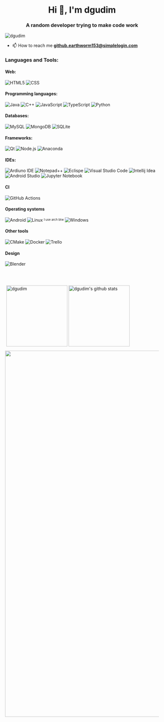 <h1 align="center">Hi 👋, I'm dgudim</h1>
<h3 align="center">A random developer trying to make code work</h3>

<p align="left"> <img src="https://komarev.com/ghpvc/?username=dgudim" alt="dgudim" /> </p>

- 📫 How to reach me **github.earthworm153@simplelogin.com**

### Languages and Tools:

#### Web:
![HTML5](https://img.shields.io/badge/HTML5-E34F26?style=for-the-badge&logo=html5&logoColor=white)
![CSS](https://img.shields.io/badge/CSS3-1572B6?style=for-the-badge&logo=css3&logoColor=white)

#### Programming languages:
![Java](https://img.shields.io/badge/Java-ED8B00?style=for-the-badge&logo=java&logoColor=white)
![C++](https://img.shields.io/badge/c++-%2300599C.svg?style=for-the-badge&logo=c%2B%2B&logoColor=white)
![JavaScript](https://img.shields.io/badge/JavaScript-F7DF1E?style=for-the-badge&logo=javascript&logoColor=black)
![TypeScript](https://img.shields.io/badge/TypeScript-007ACC?style=for-the-badge&logo=typescript&logoColor=white)
![Python](https://img.shields.io/badge/python-3670A0?style=for-the-badge&logo=python&logoColor=ffdd54)

#### Databases:
![MySQL](https://img.shields.io/badge/MySQL-F29111?style=for-the-badge&logo=mysql&logoColor=white)
![MongoDB](https://img.shields.io/badge/MongoDB-4EA94B?style=for-the-badge&logo=mongodb&logoColor=white)
![SQLite](https://img.shields.io/badge/SQLite-07405E?style=for-the-badge&logo=sqlite&logoColor=white)

#### Frameworks:
![Qt](https://img.shields.io/badge/Qt-%23217346.svg?style=for-the-badge&logo=Qt&logoColor=white)
![Node.js](https://img.shields.io/badge/Node.js-43853D?style=for-the-badge&logo=node.js&logoColor=white)
![Anaconda](https://img.shields.io/badge/Anaconda-%2344A833.svg?style=for-the-badge&logo=anaconda&logoColor=white)

#### IDEs:
![Ardiuno IDE](https://img.shields.io/badge/Arduino_IDE-00979D?style=for-the-badge&logo=arduino&logoColor=white)
![Notepad++](https://img.shields.io/badge/Notepad++-90E59A.svg?style=for-the-badge&logo=notepad%2B%2B&logoColor=black)
![Eclispe](https://img.shields.io/badge/Eclipse-2C2255?style=for-the-badge&logo=eclipse&logoColor=white)
![Visual Studio Code](https://img.shields.io/badge/Visual_Studio_Code-0078D4?style=for-the-badge&logo=visual%20studio%20code&logoColor=white)
![Intellij Idea](https://img.shields.io/badge/IntelliJ_IDEA-000000.svg?style=for-the-badge&logo=intellij-idea&logoColor=white)
![Android Studio](https://img.shields.io/badge/Android%20Studio-3DDC84.svg?style=for-the-badge&logo=android-studio&logoColor=white)
![Jupyter Notebook](https://img.shields.io/badge/jupyter-%23FA0F00.svg?style=for-the-badge&logo=jupyter&logoColor=white)

#### CI
![GitHub Actions](https://img.shields.io/badge/github%20actions-%232671E5.svg?style=for-the-badge&logo=githubactions&logoColor=white)

#### Operating systems
![Android](https://img.shields.io/badge/Android-3DDC84?style=for-the-badge&logo=android&logoColor=white)
![Linux](https://img.shields.io/badge/Linux-FCC624?style=for-the-badge&logo=linux&logoColor=black)
<sup><sub>I use arch btw</sub></sup>
![Windows](https://img.shields.io/badge/Windows-0078D6?style=for-the-badge&logo=windows&logoColor=white)

#### Other tools
![CMake](https://img.shields.io/badge/CMake-%23008FBA.svg?style=for-the-badge&logo=cmake&logoColor=white)
![Docker](https://img.shields.io/badge/docker-%230db7ed.svg?style=for-the-badge&logo=docker&logoColor=white)
![Trello](https://img.shields.io/badge/Trello-%23026AA7.svg?style=for-the-badge&logo=Trello&logoColor=white)

#### Design
![Blender](https://img.shields.io/badge/blender-%23F5792A.svg?style=for-the-badge&logo=blender&logoColor=white)

<br />
<br />

<p>&nbsp;<img align="center" src="https://github-readme-stats.vercel.app/api?username=dgudim&show_icons=true&theme=gruvbox&count_private=true" alt="dgudim" height="200"/>
<img align="center" src="https://github-readme-stats.vercel.app/api/top-langs/?username=dgudim&theme=gruvbox&count_private=true" alt="dgudim's github stats" height="200"/>
<div><img src="https://github-profile-trophy.vercel.app/?username=dgudim&theme=gruvbox&count_private=true" width="1200"></div></p>
